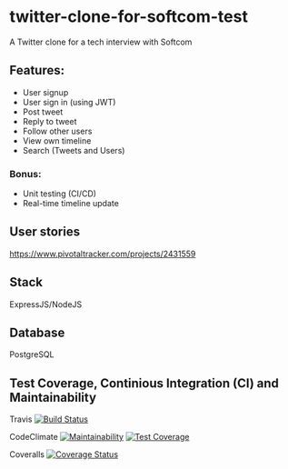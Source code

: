 # twitter-clone-for-softcom-test
A Twitter clone for a tech interview with Softcom

## Features:
- User signup
- User sign in (using JWT)
- Post tweet
- Reply to tweet
- Follow other users
- View own timeline
- Search (Tweets and Users)

### Bonus:
- Unit testing (CI/CD)
- Real-time timeline update


## User stories
https://www.pivotaltracker.com/projects/2431559

## Stack
ExpressJS/NodeJS

## Database
PostgreSQL

## Test Coverage, Continious Integration (CI) and Maintainability
Travis [![Build Status](https://travis-ci.com/okezieobi/twitter-clone-for-softcom-test.svg?branch=develop)](https://travis-ci.com/okezieobi/twitter-clone-for-softcom-test)

CodeClimate [![Maintainability](https://api.codeclimate.com/v1/badges/c080a9ec44ba48405e44/maintainability)](https://codeclimate.com/github/okezieobi/twitter-clone-for-softcom-test/maintainability)
[![Test Coverage](https://api.codeclimate.com/v1/badges/c080a9ec44ba48405e44/test_coverage)](https://codeclimate.com/github/okezieobi/twitter-clone-for-softcom-test/test_coverage)

Coveralls [![Coverage Status](https://coveralls.io/repos/github/okezieobi/twitter-clone-for-softcom-test/badge.svg?branch=develop)](https://coveralls.io/github/okezieobi/twitter-clone-for-softcom-test?branch=develop)